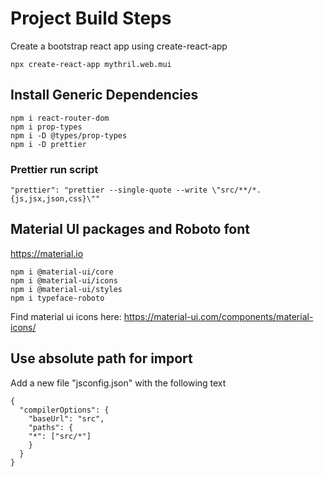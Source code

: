 # Project Build Steps
Create a bootstrap react app using create-react-app
```
npx create-react-app mythril.web.mui
```

## Install Generic Dependencies
```
npm i react-router-dom
npm i prop-types
npm i -D @types/prop-types
npm i -D prettier
```

### Prettier run script
```
"prettier": "prettier --single-quote --write \"src/**/*.{js,jsx,json,css}\""
```

## Material UI packages and Roboto font
https://material.io
```
npm i @material-ui/core
npm i @material-ui/icons
npm i @material-ui/styles
npm i typeface-roboto
```
Find material ui icons here: https://material-ui.com/components/material-icons/


## Use absolute path for import
Add a new file "jsconfig.json" with the following text
```
{
  "compilerOptions": {
    "baseUrl": "src",
    "paths": {
    "*": ["src/*"]
    }
  }
}
```
